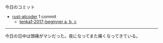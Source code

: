 今日のコミット

- [rust-atcoder](https://github.com/bouzuya/rust-atcoder) 1 commit
  - [tenka1-2017-beginner a, b, c](https://github.com/bouzuya/rust-atcoder/commit/6147944bcd5626f3767487d6d7d2ee3b9f8d5917)

---

今日の日中は頭痛がマシだった。夜になってまた痛くなってきている。
